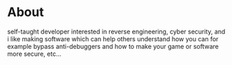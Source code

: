 # About
self-taught developer interested in reverse engineering, cyber security, and i like making software which can help others understand how you can for example bypass anti-debuggers and how to make your game or software more secure, etc...
